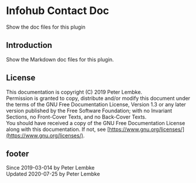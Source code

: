 # Infohub Contact Doc

Show the doc files for this plugin

## Introduction

Show the Markdown doc files for this plugin.

## License

This documentation is copyright (C) 2019 Peter Lembke.  
Permission is granted to copy, distribute and/or modify this document under the terms of the GNU Free Documentation
License, Version 1.3 or any later version published by the Free Software Foundation; with no Invariant Sections, no
Front-Cover Texts, and no Back-Cover Texts.  
You should have received a copy of the GNU Free Documentation License along with this documentation. If not,
see [https://www.gnu.org/licenses/](https://www.gnu.org/licenses/).

## footer

Since 2019-03-014 by Peter Lembke  
Updated 2020-07-25 by Peter Lembke
